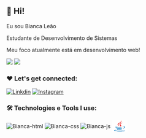 ## 👩 Hi!

Eu sou Bianca Leão
 
Estudante de Desenvolvimento de Sistemas

Meu foco atualmente está em desenvolvimento web!

<div>
  <img height="180em" src="https://github-readme-stats.vercel.app/api?username=leaobia&show_icons=true&theme=tokyonight"/>
  <img height="180em" src="https://github-readme-stats.vercel.app/api/top-langs/?username=leaobia&layout=compact&theme=tokyonight"/>
</div>

### ❤️ Let's get connected:

[![Linkdin](https://img.shields.io/badge/LinkedIn-0077B5?style=for-the-badge&logo=linkedin&logoColor=white)](https://www.linkedin.com/in/bianca-le%C3%A3o-411808227/)
[![Instagram](https://img.shields.io/badge/Instagram-E4405F?style=for-the-badge&logo=instagram&logoColor=white)](https://www.instagram.com/bibis_dev/)

### 🛠️ Technologies e Tools I use:

<div>
<img align="center" alt="Bianca-html" height="30" width="40" src="https://cdn.jsdelivr.net/gh/devicons/devicon/icons/html5/html5-original.svg"/>
<img align="center" alt="Bianca-css" height="30" width="40" src="https://cdn.jsdelivr.net/gh/devicons/devicon/icons/css3/css3-original.svg"/>
<img align="center" alt="Bianca-js" height="30" width="40" src="https://cdn.jsdelivr.net/gh/devicons/devicon/icons/javascript/javascript-original.svg"/>
<img align="center" alt="java" height="30" width="40" src="https://raw.githubusercontent.com/devicons/devicon/master/icons/java/java-original.svg">
 


</div>
